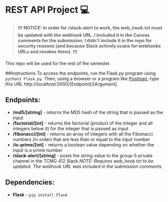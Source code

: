 # REST API Project :computer:
> :exclamation::exclamation::exclamation: **NOTICE: In order for /slack-alert to work, the web_hook.txt must be updated with the webhook URL. I included it in the Canvas comments for the submission. I didn't include it in the repo for security reasons (and because Slack actively scans for webhooks URLs and revokes them)**. :exclamation::exclamation::exclamation:

This repo will be used for the rest of the semester.

##Instructions
To access the endpoints, run the Flask.py program using `python3 Flask.py`.  Then, using a browser or a program like [Postman](https://www.postman.com/ "Postman"), type this URL http://localhost:5000/[Endpoint]/[Argument].

## Endpoints:
- **/md5/[string]** - returns the MD5 hash of the string that is passed as the input
- **/factorial/[int]** - returns the factorial (product of the integer and all integers below it) for the integer that is passed as input
- **/fibonacci/[int]** - returns an array of integers with all the Fibonacci numbers (in order) that are less than or equal to the input number
- **/is-prime/[int]** - returns a boolean value depending on whether the input is a prime number
- **/slack-alert/[string]** - posts the string value to the group-5 private channel in the TCMG 412 Slack
*NOTE: Requires web_hook.txt to be updated. The webhook URL was included in the submission comments.*

## Dependencies:
- **Flask** - `pip install Flask`
